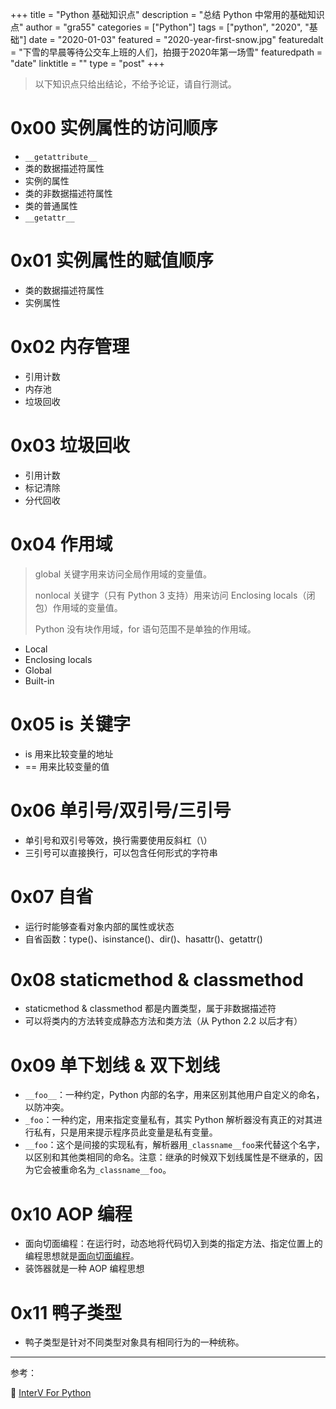 +++
title = "Python 基础知识点"
description = "总结 Python 中常用的基础知识点"
author = "gra55"
categories = ["Python"]
tags = ["python", "2020", "基础"]
date = "2020-01-03"
featured = "2020-year-first-snow.jpg"
featuredalt = "下雪的早晨等待公交车上班的人们，拍摄于2020年第一场雪"
featuredpath = "date"
linktitle = ""
type = "post"
+++

> 以下知识点只给出结论，不给予论证，请自行测试。

# 0x00 实例属性的访问顺序

+ `__getattribute__`
+ 类的数据描述符属性
+ 实例的属性
+ 类的非数据描述符属性
+ 类的普通属性
+ `__getattr__`

# 0x01 实例属性的赋值顺序

+ 类的数据描述符属性
+ 实例属性

# 0x02 内存管理

+ 引用计数
+ 内存池
+ 垃圾回收

# 0x03 垃圾回收

+ 引用计数
+ 标记清除
+ 分代回收

# 0x04 作用域

> global 关键字用来访问全局作用域的变量值。
> 
> nonlocal 关键字（只有 Python 3 支持）用来访问 Enclosing locals（闭包）作用域的变量值。
> 
> Python 没有块作用域，for 语句范围不是单独的作用域。

+ Local
+ Enclosing locals
+ Global
+ Built-in

# 0x05 is 关键字

+ is 用来比较变量的地址
+ == 用来比较变量的值

# 0x06 单引号/双引号/三引号

+ 单引号和双引号等效，换行需要使用反斜杠（\\）
+ 三引号可以直接换行，可以包含任何形式的字符串

# 0x07 自省

+ 运行时能够查看对象内部的属性或状态
+ 自省函数：type()、isinstance()、dir()、hasattr()、getattr()

# 0x08 staticmethod & classmethod

+ staticmethod & classmethod 都是内置类型，属于非数据描述符
+ 可以将类内的方法转变成静态方法和类方法（从 Python 2.2 以后才有）

# 0x09 单下划线 & 双下划线

+ `__foo__`：一种约定，Python 内部的名字，用来区别其他用户自定义的命名，以防冲突。
+ `_foo`：一种约定，用来指定变量私有，其实 Python 解析器没有真正的对其进行私有，只是用来提示程序员此变量是私有变量。
+ `__foo`：这个是间接的实现私有，解析器用`_classname__foo`来代替这个名字，以区别和其他类相同的命名。注意：继承的时候双下划线属性是不继承的，因为它会被重命名为`_classname__foo`。

# 0x10 AOP 编程

+ 面向切面编程：在运行时，动态地将代码切入到类的指定方法、指定位置上的编程思想就是[面向切面编程](https://www.cnblogs.com/Wolfmanlq/p/6036019.html)。
+ 装饰器就是一种 AOP 编程思想

# 0x11 鸭子类型

+ 鸭子类型是针对不同类型对象具有相同行为的一种统称。

---
参考：

:pushpin: [InterV For Python](https://www.jianshu.com/p/507f98564c71)
